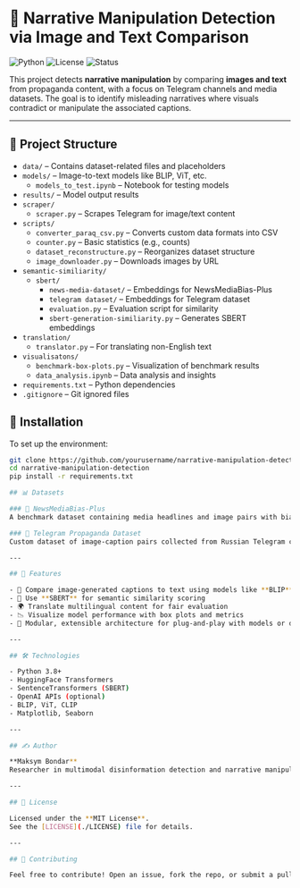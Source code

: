 # 🧠 Narrative Manipulation Detection via Image and Text Comparison

![Python](https://img.shields.io/badge/python-3.8+-blue)
![License](https://img.shields.io/badge/license-MIT-green)
![Status](https://img.shields.io/badge/status-research--project-yellow)

This project detects **narrative manipulation** by comparing **images and text** from propaganda content, with a focus on Telegram channels and media datasets. The goal is to identify misleading narratives where visuals contradict or manipulate the associated captions.

---

## 📁 Project Structure

- `data/` – Contains dataset-related files and placeholders  
- `models/` – Image-to-text models like BLIP, ViT, etc.  
  - `models_to_test.ipynb` – Notebook for testing models  
- `results/` – Model output results  
- `scraper/`  
  - `scraper.py` – Scrapes Telegram for image/text content  
- `scripts/`  
  - `converter_paraq_csv.py` – Converts custom data formats into CSV  
  - `counter.py` – Basic statistics (e.g., counts)  
  - `dataset_reconstructure.py` – Reorganizes dataset structure  
  - `image_downloader.py` – Downloads images by URL  
- `semantic-similiarity/`  
  - `sbert/`  
    - `news-media-dataset/` – Embeddings for NewsMediaBias-Plus  
    - `telegram dataset/` – Embeddings for Telegram dataset  
    - `evaluation.py` – Evaluation script for similarity  
    - `sbert-generation-similiarity.py` – Generates SBERT embeddings  
- `translation/`  
  - `translator.py` – For translating non-English text  
- `visualisatons/`  
  - `benchmark-box-plots.py` – Visualization of benchmark results  
  - `data_analysis.ipynb` – Data analysis and insights  
- `requirements.txt` – Python dependencies  
- `.gitignore` – Git ignored files


## 🔧 Installation

To set up the environment:

```bash
git clone https://github.com/yourusername/narrative-manipulation-detection.git
cd narrative-manipulation-detection
pip install -r requirements.txt

## 📊 Datasets

### 📰 NewsMediaBias-Plus  
A benchmark dataset containing media headlines and image pairs with bias annotations.

### 📡 Telegram Propaganda Dataset  
Custom dataset of image-caption pairs collected from Russian Telegram channels known for disinformation.

---

## 📌 Features

- 🧠 Compare image-generated captions to text using models like **BLIP**, **ViT**, and **CLIP**
- 🔎 Use **SBERT** for semantic similarity scoring
- 🌍 Translate multilingual content for fair evaluation
- 📉 Visualize model performance with box plots and metrics
- 🧰 Modular, extensible architecture for plug-and-play with models or datasets

---

## 🛠️ Technologies

- Python 3.8+
- HuggingFace Transformers
- SentenceTransformers (SBERT)
- OpenAI APIs (optional)
- BLIP, ViT, CLIP
- Matplotlib, Seaborn

---

## ✍️ Author

**Maksym Bondar**  
Researcher in multimodal disinformation detection and narrative manipulation using vision-language models.

---

## 📜 License

Licensed under the **MIT License**.  
See the [LICENSE](./LICENSE) file for details.

---

## 🤝 Contributing

Feel free to contribute! Open an issue, fork the repo, or submit a pull request.
